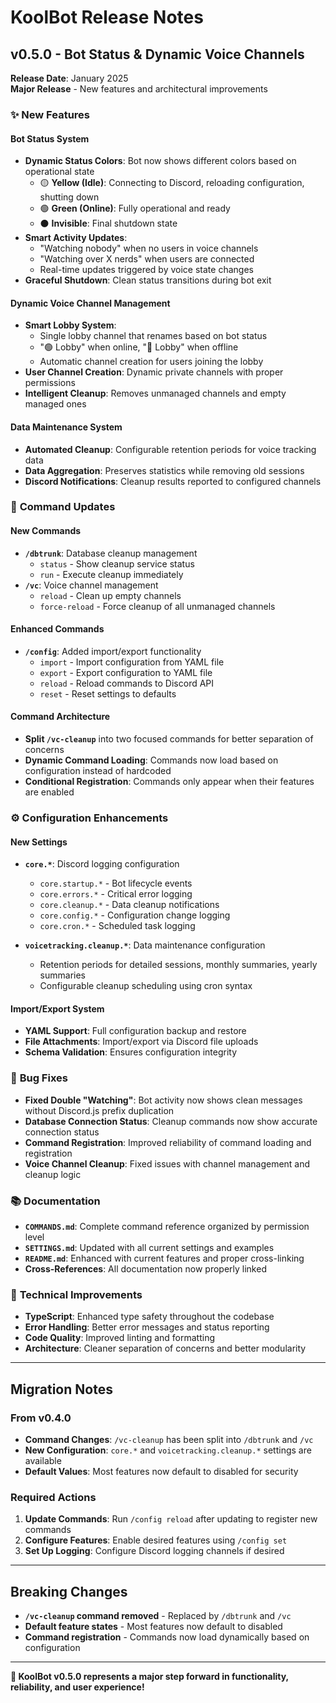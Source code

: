 # KoolBot Release Notes

## v0.5.0 - Bot Status & Dynamic Voice Channels

**Release Date**: January 2025  
**Major Release** - New features and architectural improvements

### ✨ **New Features**

#### Bot Status System
- **Dynamic Status Colors**: Bot now shows different colors based on operational state
  - 🟡 **Yellow (Idle)**: Connecting to Discord, reloading configuration, shutting down
  - 🟢 **Green (Online)**: Fully operational and ready
  - ⚫ **Invisible**: Final shutdown state
- **Smart Activity Updates**: 
  - "Watching nobody" when no users in voice channels
  - "Watching over X nerds" when users are connected
  - Real-time updates triggered by voice state changes
- **Graceful Shutdown**: Clean status transitions during bot exit

#### Dynamic Voice Channel Management
- **Smart Lobby System**: 
  - Single lobby channel that renames based on bot status
  - "🟢 Lobby" when online, "🔴 Lobby" when offline
  - Automatic channel creation for users joining the lobby
- **User Channel Creation**: Dynamic private channels with proper permissions
- **Intelligent Cleanup**: Removes unmanaged channels and empty managed ones

#### Data Maintenance System
- **Automated Cleanup**: Configurable retention periods for voice tracking data
- **Data Aggregation**: Preserves statistics while removing old sessions
- **Discord Notifications**: Cleanup results reported to configured channels

### 🔧 **Command Updates**

#### New Commands
- **`/dbtrunk`**: Database cleanup management
  - `status` - Show cleanup service status
  - `run` - Execute cleanup immediately
- **`/vc`**: Voice channel management
  - `reload` - Clean up empty channels
  - `force-reload` - Force cleanup of all unmanaged channels

#### Enhanced Commands
- **`/config`**: Added import/export functionality
  - `import` - Import configuration from YAML file
  - `export` - Export configuration to YAML file
  - `reload` - Reload commands to Discord API
  - `reset` - Reset settings to defaults

#### Command Architecture
- **Split `/vc-cleanup`** into two focused commands for better separation of concerns
- **Dynamic Command Loading**: Commands now load based on configuration instead of hardcoded
- **Conditional Registration**: Commands only appear when their features are enabled

### ⚙️ **Configuration Enhancements**

#### New Settings
- **`core.*`**: Discord logging configuration
  - `core.startup.*` - Bot lifecycle events
  - `core.errors.*` - Critical error logging
  - `core.cleanup.*` - Data cleanup notifications
  - `core.config.*` - Configuration change logging
  - `core.cron.*` - Scheduled task logging

- **`voicetracking.cleanup.*`**: Data maintenance configuration
  - Retention periods for detailed sessions, monthly summaries, yearly summaries
  - Configurable cleanup scheduling using cron syntax

#### Import/Export System
- **YAML Support**: Full configuration backup and restore
- **File Attachments**: Import/export via Discord file uploads
- **Schema Validation**: Ensures configuration integrity

### 🐛 **Bug Fixes**

- **Fixed Double "Watching"**: Bot activity now shows clean messages without Discord.js prefix duplication
- **Database Connection Status**: Cleanup commands now show accurate connection status
- **Command Registration**: Improved reliability of command loading and registration
- **Voice Channel Cleanup**: Fixed issues with channel management and cleanup logic

### 📚 **Documentation**

- **`COMMANDS.md`**: Complete command reference organized by permission level
- **`SETTINGS.md`**: Updated with all current settings and examples
- **`README.md`**: Enhanced with current features and proper cross-linking
- **Cross-References**: All documentation now properly linked

### 🚀 **Technical Improvements**

- **TypeScript**: Enhanced type safety throughout the codebase
- **Error Handling**: Better error messages and status reporting
- **Code Quality**: Improved linting and formatting
- **Architecture**: Cleaner separation of concerns and better modularity

---

## Migration Notes

### From v0.4.0
- **Command Changes**: `/vc-cleanup` has been split into `/dbtrunk` and `/vc`
- **New Configuration**: `core.*` and `voicetracking.cleanup.*` settings are available
- **Default Values**: Most features now default to disabled for security

### Required Actions
1. **Update Commands**: Run `/config reload` after updating to register new commands
2. **Configure Features**: Enable desired features using `/config set`
3. **Set Up Logging**: Configure Discord logging channels if desired

---

## Breaking Changes

- **`/vc-cleanup` command removed** - Replaced by `/dbtrunk` and `/vc`
- **Default feature states** - Most features now default to disabled
- **Command registration** - Commands now load dynamically based on configuration

---

**🎉 KoolBot v0.5.0 represents a major step forward in functionality, reliability, and user experience!**
